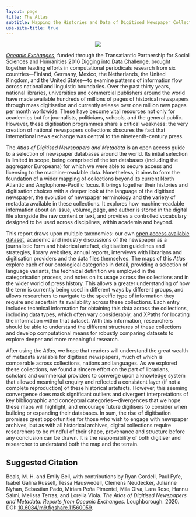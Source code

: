 ```yaml
---
layout: page
title: The Atlas
subtitle: Mapping the Histories and Data of Digitised Newspaper Collections Around the World
use-site-title: true
---
```


<p align="center"><a href="https://www.digitisednewspapers.net/img/infographic.jpg"><img src="https://www.digitisednewspapers.net/img/numbers.jpg"></a></p>

[*Oceanic Exchanges*](http://www.oceanicexchanges.org), funded through the Transatlantic Partnership for Social Sciences and Humanities 2016 [Digging into Data Challenge](https://diggingintodata.org), brought together leading efforts in computational periodicals research from six countries—Finland, Germany, Mexico, the Netherlands, the United Kingdom, and the United States—to examine patterns of information flow across national and linguistic boundaries. Over the past thirty years, national libraries, universities and commercial publishers around the world have made available hundreds of millions of pages of historical newspapers through mass digitisation and currently release over one million new pages per month worldwide. These have become vital resources not only for academics but for journalists, politicians, schools, and the general public. However, these digitisation programmes share a critical weakness: the very creation of national newspapers collections obscures the fact that international news exchange was central to the nineteenth-century press.

The *Atlas of Digitised Newspapers and Metadata* is an open access guide to a selection of newspaper databases around the world. Its initial selection is limited in scope, being comprised of the ten databases (including the aggregator Europeana) for which we were able to secure access and licensing to the machine-readable data. Nonetheless, it aims to form the foundation of a wider mapping of collections beyond its current North Atlantic and Anglophone-Pacific focus. It brings together their histories and digitisation choices with a deeper look at the language of the digitised newspaper, the evolution of newspaper terminology and the variety of metadata available in these collections. It explores how machine-readable information about an issue, volume, page, and author is stored in the digital file alongside the raw content or text, and provides a controlled vocabulary designed to be used across disciplines, within academia and beyond. 

This report draws upon multiple taxonomies: our own [open access available dataset](https://github.com/OceanicExchanges), academic and industry discussions of the newspaper as a journalistic form and historical artefact, digitisation guidelines and strategies, library websites, annual reports, interviews with librarians and digitisation providers and the data files themselves. The maps of this *Atlas* explore each of our ontological categories in detail, providing a selection of language variants, the technical definition we employed in the categorisation process, and notes on its usage across the collections and in the wider world of press history. This allows a greater understanding of how the term is currently being used in different ways by different groups, and allows researchers to navigate to the specific type of information they require and ascertain its availability across these collections. Each entry includes technical information for obtaining this data across the collections, including data types, which often vary considerably, and XPaths for locating the information within that dataset. With this information, researchers should be able to understand the different structures of these collections and develop computational means for robustly comparing datasets to explore deeper and more meaningful research.

After using the *Atlas,* we hope that readers will understand the great wealth of metadata available for digitised newspapers, much of which is comparable across collections, nations and languages. As we explored these collections, we found a sincere effort on the part of librarians, scholars and commercial providers to converge upon a knowledge system that allowed meaningful enquiry and reflected a consistent layer (if not a complete reproduction) of these historical artefacts. However, this seeming convergence does mask significant outliers and divergent interpretations of key bibliographic and conceptual categories—divergences that we hope these maps will highlight, and encourage future digitisers to consider when building or expanding their databases. In sum, the rise of digitisation promises great opportunities for those who wish to engage with newspaper archives, but as with all historical archives, digital collections require researchers to be mindful of their shape, provenance and structure before any conclusion can be drawn. It is the responsibility of both digitiser and researcher to understand both the map and the terrain.

## Suggested Citation

Beals, M. H. and Emily Bell, with contributions by Ryan Cordell, Paul Fyfe, Isabel Galina Russell, Tessa Hauswedell, Clemens Neudecker, Julianne Nyhan, Sebastian Padó, Miriam Peña Pimentel, Mila Oiva, Lara Rose, Hannu Salmi, Melissa Terras, and Lorella Viola. *The Atlas of Digitised Newspapers and Metadata: Reports from Oceanic Exchanges*. Loughborough: 2020. DOI: [10.6084/m9.figshare.11560059](http://www.doi.org/10.6084/m9.figshare.11560059).

